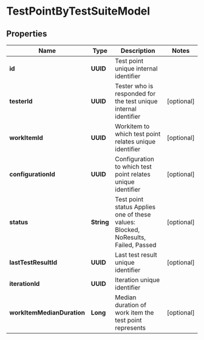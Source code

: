 

# TestPointByTestSuiteModel


## Properties

| Name | Type | Description | Notes |
|------------ | ------------- | ------------- | -------------|
|**id** | **UUID** | Test point unique internal identifier |  |
|**testerId** | **UUID** | Tester who is responded for the test unique internal identifier |  [optional] |
|**workItemId** | **UUID** | Workitem to which test point relates unique identifier |  [optional] |
|**configurationId** | **UUID** | Configuration to which test point relates unique identifier |  [optional] |
|**status** | **String** | Test point status  Applies one of these values: Blocked, NoResults, Failed, Passed |  [optional] |
|**lastTestResultId** | **UUID** | Last test result unique identifier |  [optional] |
|**iterationId** | **UUID** | Iteration unique identifier |  |
|**workItemMedianDuration** | **Long** | Median duration of work item the test point represents |  [optional] |



